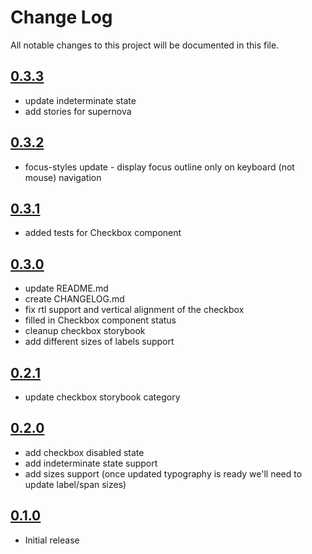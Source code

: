 # Change Log

All notable changes to this project will be documented in this file.

## [0.3.3]()
* update indeterminate state
* add stories for supernova

## [0.3.2](https://github.com/code-dot-org/code-dot-org/pull/)
* focus-styles update - display focus outline only on keyboard (not mouse) navigation

## [0.3.1](https://github.com/code-dot-org/code-dot-org/pull/53526)
* added tests for Checkbox component

## [0.3.0](https://github.com/code-dot-org/code-dot-org/pull/52753)
* update README.md
* create CHANGELOG.md
* fix rtl support and vertical alignment of the checkbox
* filled in Checkbox component status
* cleanup checkbox storybook
* add different sizes of labels support

## [0.2.1](https://github.com/code-dot-org/code-dot-org/pull/52338)
* update checkbox storybook category

## [0.2.0](https://github.com/code-dot-org/code-dot-org/pull/52270)
* add checkbox disabled state
* add indeterminate state support
* add sizes support (once updated typography is ready we'll need to update label/span sizes)

## [0.1.0](https://github.com/code-dot-org/code-dot-org/pull/52154)
* Initial release
